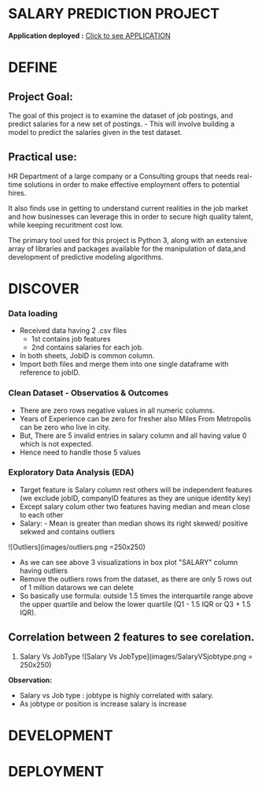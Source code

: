 # SALARY PREDICTION PROJECT 

**Application deployed :** [Click to see APPLICATION ](https://salarypredictionapplication.herokuapp.com/ "Application")

# DEFINE

## Project Goal:
The goal of this project is to examine the dataset of job postings, and predict salaries for a new set of postings. - This will involve building a model to predict the salaries given in the test dataset.

##  Practical use:
HR Department of a large company or a Consulting groups that needs real-time solutions in order to make effective employment offers to potential hires.

It also finds use in getting to understand current realities in the job market and how businesses can leverage this in order to secure high quality talent, while keeping recuritment cost low.

The primary tool used for this project is Python 3, along with an extensive array of libraries and packages available for the manipulation of data,and development of predictive modeling algorithms.

# DISCOVER

### Data loading
- Received data having 2 .csv files
    - 1st contains job features
    - 2nd contains salaries for each job.
- In both sheets, JobID is common column.
- Import both files and merge them into one single dataframe with reference to jobID.

### Clean Dataset - Observatios & Outcomes
- There are zero rows negative values in all numeric columns.
- Years of Experience can be zero for fresher also Miles From Metropolis can be zero who live in city.
- But, There are 5 invalid entries in salary column and all having value 0 which is not expected.
- Hence need to handle those 5 values

### Exploratory Data Analysis (EDA)
- Target feature is Salary column rest others will be independent features (we exclude jobID, companyID features as they are unique identity key)
- Except salary colum other two features having median and mean close to each other
- Salary:
        - Mean is greater than median shows its right skewed/ positive sekwed and contains outliers

![Outliers](images/outliers.png =250x250)

- As we can see above 3 visualizations in box plot "SALARY" column having outliers
- Remove the outliers rows from the dataset, as there are only 5 rows out of 1 million datarows we can delete
- So basically use formula: outside 1.5 times the interquartile range above the upper quartile and below the lower quartile (Q1 - 1.5 IQR or Q3 + 1.5 IQR).

## Correlation between 2 features to see corelation.

1. Salary Vs JobType
![Salary Vs JobType](images/SalaryVSjobtype.png = 250x250)

**Observation:**
- Salary vs Job type : jobtype is highly correlated with salary.
- As jobtype or position is increase salary is increase

# DEVELOPMENT

# DEPLOYMENT